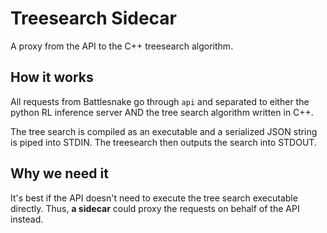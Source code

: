# Treesearch Sidecar


A proxy from the API to the C++ treesearch algorithm.


## How it works

All requests from Battlesnake go through `api` and separated to either the python RL inference server AND the tree search algorithm written in C++.

The tree search is compiled as an executable and a serialized JSON string is piped into STDIN. The treesearch then outputs the search into STDOUT.

## Why we need it

It's best if the API doesn't need to execute the tree search executable directly. Thus, **a sidecar** could proxy the requests on behalf of the API instead.